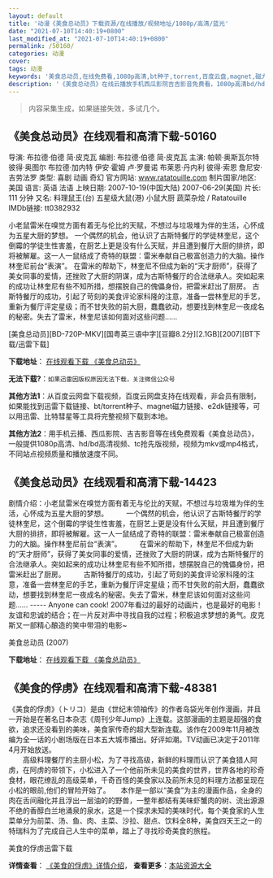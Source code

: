 ```yaml
---
layout: default
title: '动漫《美食总动员》下载资源/在线播放/视频地址/1080p/高清/蓝光'
date: "2021-07-10T14:40:19+0800"
last_modified_at: "2021-07-10T14:40:19+0800"
permalink: /50160/
categories: 动漫
cover:
tags: 动漫
keywords: '美食总动员,在线免费看,1080p高清,bt种子,torrent,百度云盘,magnet,磁力链,迅雷下载资源'
description: '《美食总动员》在线云播放手机西瓜影院吉吉影音免费看，1080p高清bd/hd未删减完整版和tc抢先枪版，mkv/mp4格式，附带bt/torrent种子、magnet/磁力链、百度云盘、网盘资源迅雷下载链接'
---
```


>内容采集生成，如果链接失效，多试几个。


## 《美食总动员》在线观看和高清下载-50160

导演: 布拉德·伯德 简·皮克瓦 编剧: 布拉德·伯德 简·皮克瓦 主演: 帕顿·奥斯瓦尔特 彼得·奥图尔 布拉德·加内特 伊安·霍姆 卢·罗曼诺 布莱恩·丹内利 彼得·索恩 詹尼安·吉劳法罗 类型: 喜剧 动画 奇幻 官方网站: www.ratatouille.com 制片国家/地区: 美国 语言: 英语 法语 上映日期: 2007-10-19(中国大陆) 2007-06-29(美国) 片长: 111 分钟 又名: 料理鼠王(台) 五星级大鼠(港) 小鼠大厨 蔬菜杂烩 / Ratatouille IMDb链接: tt0382932

小老鼠雷米在嗅觉方面有着无与伦比的天赋，不想过与垃圾堆为伴的生活，心怀成为五星大厨的梦想。 一个偶然的机会，他认识了古斯特餐厅的学徒林奎尼，这个倒霉的学徒生性害羞，在厨艺上更是没有什么天赋，并且遭到餐厅大厨的排挤，即将被解雇。这一人一鼠结成了奇特的联盟：雷米奉献自己极富创造力的大脑。操作林奎尼前台“表演”。 在雷米的帮助下，林奎尼不但成为新的“天才厨师”，获得了美女同事的爱情，还挫败了大厨的阴谋，成为古斯特餐厅的合法继承人。突如起来的成功让林奎尼有些不知所措，想摆脱自己的傀儡身份，把雷米赶出了厨房。 古斯特餐厅的成功，引起了苛刻的美食评论家科隆的注意，准备一尝林奎尼的手艺，重新为餐厅评定星级；而不甘失败的前大厨，蠢蠢欲动，想要找到林奎尼一夜成名的秘密。失去了雷米，林奎尼该如何面对这些问题……


[美食总动员][BD-720P-MKV][国粤英三语中字][豆瓣8.2分][2.1GB][2007][BT下载/迅雷下载]

**下载地址**： [在线观看下载 《美食总动员》](https://www.btdx8.com/torrent/ratatouille_2007.html) 


**无法下载?**：`如果迅雷因版权原因无法下载，关注微信公众号 `

**其他方法1**：从百度云网盘下载视频，百度云网盘支持在线观看，非会员有限制，如果能找到迅雷下载链接、bt/torrent种子、magnet磁力链接、e2dk链接等，可以用迅雷、比特彗星等工具将完整视频下载到本地。

**其他方法2**：用手机云播、西瓜影院、吉吉影音等在线免费观看《美食总动员》，一般提供1080p高清、hd/bd高清视频、tc抢先版视频，视频为mkv或mp4格式，不同站点视频质量和播放速度不同。


## 《美食总动员》在线观看和高清下载-14423

剧情介绍：小老鼠雷米在嗅觉方面有着无与伦比的天赋，不想过与垃圾堆为伴的生活，心怀成为五星大厨的梦想。  　　一个偶然的机会，他认识了古斯特餐厅的学徒林奎尼，这个倒霉的学徒生性害羞，在厨艺上更是没有什么天赋，并且遭到餐厅大厨的排挤，即将被解雇。这一人一鼠结成了奇特的联盟：雷米奉献自己极富创造力的大脑。操作林奎尼前台“表演”。  　　在雷米的帮助下，林奎尼不但成为新的“天才厨师”，获得了美女同事的爱情，还挫败了大厨的阴谋，成为古斯特餐厅的合法继承人。突如起来的成功让林奎尼有些不知所措，想摆脱自己的傀儡身份，把雷米赶出了厨房。  　　古斯特餐厅的成功，引起了苛刻的美食评论家科隆的注意，准备一尝林奎尼的手艺，重新为餐厅评定星级；而不甘失败的前大厨，蠢蠢欲动，想要找到林奎尼一夜成名的秘密。失去了雷米，林奎尼该如何面对这些问题…… ----- Anyone can cook! 2007年看过的最好的动画片，也是最好的电影！友谊和忠诚的结合；在一片反对声中寻找自我的过程；积极追求梦想的勇气。皮克斯又一部精心酿造的笑中带泪的电影~


美食总动员 (2007)

**下载地址**： [在线观看下载 《美食总动员》](https://www.btbtdy.me/btdy/dy5239.html) 


## 《美食的俘虏》在线观看和高清下载-48381

《美食的俘虏》（トリコ）是由《世纪末领袖传》的作者岛袋光年创作漫画，并且一开始是在著名日本杂志《周刊少年Jump》上连载。这部漫画的主题是超强的食欲，追求还没看到的美味，美食家传奇的超大型新连载。该作在2009年11月被改编为全一话的小剧场版在日本五大城市播出。好评如潮。TV动画已决定于2011年4月开始放送。<br />　　高级料理餐厅的主厨小松，为了寻找高级，新鲜的料理而认识了美食猎人阿虏，在阿虏的带领下，小松进入了一个他前所未见的美食的世界，世界各地的珍奇食材，眼花缭乱的高级菜单，千奇百怪的美食家以及前所未见的料理方法都呈现在小松的眼前,他们的冒险开始了。</div>　　本作是一部以“美食”为主的漫画作品，全身的肉在舌间融化并且浮出一层油的的野兽，一整年都结有美味虾蟹肉的树、流出源源不绝的香醇白兰地涌泉的泉水，这是一个探求未知的美味时代，每个美食家的人生菜单分为前菜、汤、鱼、肉、主菜、沙拉、甜点、饮料全8种，美食四天王之一的特瑞科为了完成自己人生中的菜单，踏上了寻找珍奇美食的旅程。</div>


美食的俘虏迅雷下载

**详情查看**： [《美食的俘虏》详情介绍](/movie/48381/)， **查看更多**：[本站资源大全](/movie/t/all/)


